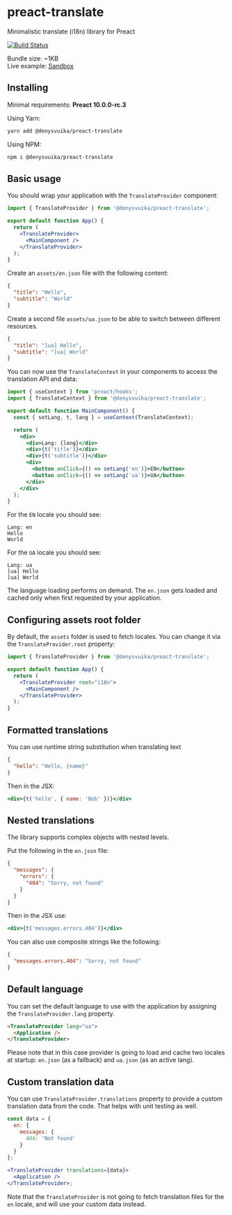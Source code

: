 # preact-translate

Minimalistic translate (i18n) library for Preact

[![Build Status](https://dev.azure.com/denysvuika/preact-translate/_apis/build/status/DenysVuika.preact-translate?branchName=master)](https://dev.azure.com/denysvuika/preact-translate/_build/latest?definitionId=3&branchName=master)

Bundle size: ~1KB  
Live example: [Sandbox](https://codesandbox.io/embed/preact-translate-npm-tpe4f)

## Installing

Minimal requirements: **Preact 10.0.0-rc.3**

Using Yarn:

```sh
yarn add @denysvuika/preact-translate
```

Using NPM:

```sh
npm i @denysvuika/preact-translate
```

## Basic usage

You should wrap your application with the `TranslateProvider` component:

```jsx
import { TranslateProvider } from '@denysvuika/preact-translate';

export default function App() {
  return (
    <TranslateProvider>
      <MainComponent />
    </TranslateProvider>
  );
}
```

Create an `assets/en.json` file with the following content:

```json
{
  "title": "Hello",
  "subtitle": "World"
}
```

Create a second file `assets/ua.json` to be able to switch between different resources.

```json
{
  "title": "[ua] Hello",
  "subtitle": "[ua] World"
}
```

You can now use the `TranslateContext` in your components to access the translation API and data:

```jsx
import { useContext } from 'preact/hooks';
import { TranslateContext } from '@denysvuika/preact-translate';

export default function MainComponent() {
  const { setLang, t, lang } = useContext(TranslateContext);

  return (
    <div>
      <div>Lang: {lang}</div>
      <div>{t('title')}</div>
      <div>{t('subtitle')}</div>
      <div>
        <button onClick={() => setLang('en')}>EN</button>
        <button onClick={() => setLang('ua')}>UA</button>
      </div>
    </div>
  );
}
```

For the `EN` locale you should see:

```text
Lang: en
Hello
World
```

For the `UA` locale you should see:

```text
Lang: ua
[ua] Hello
[ua] World
```

The language loading performs on demand.
The `en.json` gets loaded and cached only when first requested by your application.

## Configuring assets root folder

By default, the `assets` folder is used to fetch locales.
You can change it via the `TranslateProvider.root` property:

```jsx
import { TranslateProvider } from '@denysvuika/preact-translate';

export default function App() {
  return (
    <TranslateProvider root="i18n">
      <MainComponent />
    </TranslateProvider>
  );
}
```

## Formatted translations

You can use runtime string substitution when translating text

```json
{
  "hello": "Hello, {name}"
}
```

Then in the JSX:

```jsx
<div>{t('hello', { name: 'Bob' })}</div>
```

## Nested translations

The library supports complex objects with nested levels.

Put the following in the `en.json` file:

```json
{
  "messages": {
    "errors": {
      "404": "Sorry, not found"
    }
  }
}
```

Then in the JSX use:

```jsx
<div>{t('messages.errors.404')}</div>
```

You can also use composite strings like the following:

```json
{
  "messages.errors.404": "Sorry, not found"
}
```

## Default language

You can set the default language to use with the application by assigning the `TranslateProvider.lang` property.

```html
<TranslateProvider lang="ua">
  <Application />
</TranslateProvider>
```

Please note that in this case provider is going to load and cache two locales at startup:
`en.json` (as a fallback) and `ua.json` (as an active lang).

## Custom translation data

You can use `TranslateProvider.translations` property to provide a custom translation data from the code.
That helps with unit testing as well.

```jsx
const data = {
  en: {
    messages: {
      404: 'Not found'
    }
  }
};

<TranslateProvider translations={data}>
  <Application />
</TranslateProvider>;
```

Note that the `TranslateProvider` is not going to fetch translation files for the `en` locale,
and will use your custom data instead.
